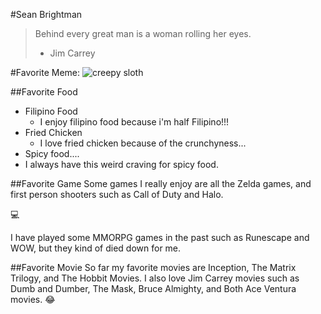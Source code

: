 #Sean Brightman
> Behind every great man is a woman rolling her eyes.
>  - Jim Carrey

#Favorite Meme:
![creepy sloth](https://cloud.githubusercontent.com/assets/9425175/6151070/747aefca-b1e1-11e4-8c1c-eb047b7e6843.jpg)


##Favorite Food
- Filipino Food
   - I enjoy filipino food because i'm half Filipino!!!
- Fried Chicken
   - I love fried chicken because of the crunchyness...
-   Spicy food....
   - I always have this weird craving for spicy food.


##Favorite Game
Some games I really enjoy are all the Zelda games, and first person shooters such as Call of Duty and Halo.

:computer:

I have played some MMORPG games in the past such as Runescape and WOW, but they kind of died down for me.

##Favorite Movie
So far my favorite movies are Inception, The Matrix Trilogy, and The Hobbit Movies. I also love Jim Carrey movies such as Dumb and Dumber, The Mask, Bruce Almighty, and Both Ace Ventura movies. :joy:



